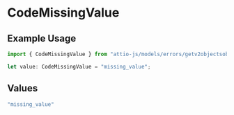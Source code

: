# CodeMissingValue

## Example Usage

```typescript
import { CodeMissingValue } from "attio-js/models/errors/getv2objectsobject.js";

let value: CodeMissingValue = "missing_value";
```

## Values

```typescript
"missing_value"
```